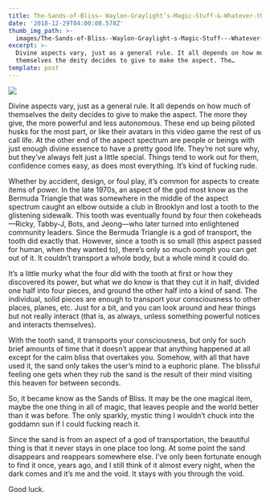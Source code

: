 ```yaml
---
title: The-Sands-of-Bliss— Waylon-Graylight’s-Magic-Stuff-&-Whatever-the-Fuck-47.w1z
date: '2018-12-29T04:00:08.578Z'
thumb_img_path: >-
  images/The-Sands-of-Bliss--Waylon-Graylight-s-Magic-Stuff---Whatever-the-Fuck-47-w1z/1*2jggVAQU52-Gl9gsEVTBXQ.jpeg
excerpt: >-
  Divine aspects vary, just as a general rule. It all depends on how much of
  themselves the deity decides to give to make the aspect. The…
template: post
---
```

![](/images/The-Sands-of-Bliss--Waylon-Graylight-s-Magic-Stuff---Whatever-the-Fuck-47-w1z/1*2jggVAQU52-Gl9gsEVTBXQ.jpeg)

Divine aspects vary, just as a general rule. It all depends on how much of themselves the deity decides to give to make the aspect. The more they give, the more powerful and less autonomous. These end up being piloted husks for the most part, or like their avatars in this video game the rest of us call life. At the other end of the aspect spectrum are people or beings with just enough divine essence to have a pretty good life. They’re not sure why, but they’ve always felt just a little special. Things tend to work out for them, confidence comes easy, as does most everything. It’s kind of fucking rude.

Whether by accident, design, or foul play, it’s common for aspects to create items of power. In the late 1970s, an aspect of the god most know as the Bermuda Triangle that was somewhere in the middle of the aspect spectrum caught an elbow outside a club in Brooklyn and lost a tooth to the glistening sidewalk. This tooth was eventually found by four then cokeheads—Ricky, Tabby-J, Bots, and Jeong—who later turned into enlightened community leaders. Since the Bermuda Triangle is a god of transport, the tooth did exactly that. However, since a tooth is so small (this aspect passed for human, when they wanted to), there’s only so much oomph you can get out of it. It couldn’t transport a whole body, but a whole mind it could do.

It’s a little murky what the four did with the tooth at first or how they discovered its power, but what we do know is that they cut it in half, divided one half into four pieces, and ground the other half into a kind of sand. The individual, solid pieces are enough to transport your consciousness to other places, planes, etc. Just for a bit, and you can look around and hear things but not really interact (that is, as always, unless something powerful notices and interacts themselves).

With the tooth sand, it transports your consciousness, but only for such brief amounts of time that it doesn’t appear that anything happened at all except for the calm bliss that overtakes you. Somehow, with all that have used it, the sand only takes the user’s mind to a euphoric plane. The blissful feeling one gets when they rub the sand is the result of their mind visiting this heaven for between seconds.

So, it became know as the Sands of Bliss. It may be the one magical item, maybe the one thing in all of magic, that leaves people and the world better than it was before. The only sparkly, mystic thing I wouldn’t chuck into the goddamn sun if I could fucking reach it.

Since the sand is from an aspect of a god of transportation, the beautiful thing is that it never stays in one place too long. At some point the sand disappears and reappears somewhere else. I’ve only been fortunate enough to find it once, years ago, and I still think of it almost every night, when the dark comes and it’s me and the void. It stays with you through the void.

Good luck.
